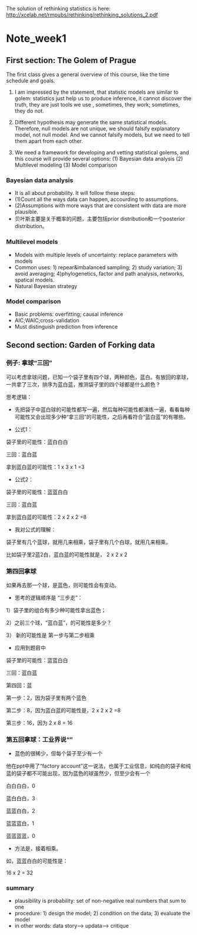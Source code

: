 
The solution of rethinking statistics is here:
http://xcelab.net/rmpubs/rethinking/rethinking_solutions_2.pdf


# Note_week1


## First section: The Golem of Prague

The first class gives a general overview of this course, like the time schedule and goals.

1. I am impressed by the statement, that statistic models are similar to golem:  statistics just help us to produce inference, it cannot discover the truth, they are just tools we use , sometimes, they work; sometimes, they do not. 


2. Different hypothesis may generate the same statistical models. Therefore, null models are not unique, we should falsify explanatory model, not null model. And we cannot falsify models, but we need to tell them apart from each other. 

3. We need a framework for developing and vetting statistical golems, and this course will provide several options:
(1) Bayesian data analysis
(2) Multilevel modeling
(3) Model comparison

### Bayesian data analysis

* It is all about probability. It will follow these steps: 
* (1)Count all the ways data can happen, accourding to assumptions.
* (2)Assumptions with more ways that are consistent with data are more plausible. 
* 贝叶斯主要是关于概率的问题，主要包括prior distribution和一个posterior distribution。 

### Multilevel models

* Models with multiple levels of uncertainty: replace parameters with models
* Common uses: 1) repear&imbalanced sampling; 2) study variation; 3) avoid averaging; 4)phylogenetics, factor and path analysis, networks, spatical models.
* Natural Bayesian strategy 

### Model comparison

* Basic problems: overfitting; causal inference
* AIC;WAIC;cross-validation
* Must distinguish prediction from inference


## Second section: Garden of Forking data

### 例子: 拿球“三回”

可以考虑拿球问题，已知一个袋子里有四个球，两种颜色，蓝白。有放回的拿球，一共拿了三次，排序为蓝白蓝，推测袋子里的四个球都是什么颜色？

思考逻辑：
* 先把袋子中蓝白球的可能性都写一遍，然后每种可能性都演练一遍，看看每种可能性又会出现多少种“拿三回”的可能性，之后再看符合“蓝白蓝”的有哪些。

* 公式1：

袋子里的可能性：蓝白白白

三回：蓝白蓝

拿到蓝白蓝的可能性：1 x 3 x 1 =3

* 公式2：

袋子里的可能性：蓝蓝白白

三回：蓝白蓝

拿到蓝白蓝的可能性：2 x 2 x 2 =8


* 我对公式的理解：

袋子里有几个蓝球，就用几来相乘，袋子里有几个白球，就用几来相乘。

比如袋子里2蓝2白，蓝白蓝的可能性就是， 2 x 2 x 2 


### 第四回拿球


如果再去那一个球，是蓝色，则可能性会有变动。

* 思考的逻辑顺序是 “三步走”：

1）袋子里的组合有多少种可能性拿出蓝色；

2）之前三个球，“蓝白蓝”，的可能性是多少？

3） 新的可能性是 第一步与第二步相乘

* 应用到题目中

袋子里的可能性：蓝蓝白白

三回：蓝白蓝

第四回：蓝

第一步：2，因为袋子里有两个蓝色

第二步：8，因为蓝白蓝的可能性是，2 x 2 x 2 =8

第三步：16，因为 2 x 8 = 16


### 第五回拿球：工业界说“”

* 蓝色的很稀少，但每个袋子至少有一个

他在ppt中用了“factory account”这一说法，也属于工业信息，如纯白的袋子和纯蓝的袋子都不可能出现，因为蓝色的球虽然少，但至少会有一个

白白白白，0

蓝白白白，3

蓝蓝白白，2

蓝蓝蓝白，1

蓝蓝蓝蓝，0


* 方法是，接着相乘。

如，蓝蓝白白的可能性是：

16 x 2 = 32


### summary

* plausibility is probability: set of non-negative real numbers that sum to one
* procedure: 1) design the model; 2) condition on the data; 3) evaluate the model
* in other words: data story--> updata--> critique




